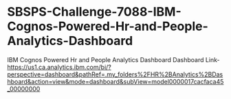 # SBSPS-Challenge-7088-IBM-Cognos-Powered-Hr-and-People-Analytics-Dashboard
IBM Cognos Powered Hr and People Analytics Dashboard
Dashboard Link-https://us1.ca.analytics.ibm.com/bi/?perspective=dashboard&pathRef=.my_folders%2FHR%2BAnalytics%2BDashboard&action=view&mode=dashboard&subView=model0000017cacfaca45_00000000

